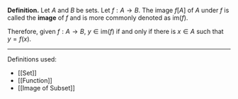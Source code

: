 **Definition.** Let $A$ and $B$ be sets. Let $f:A\to B$. The image $f[A]$ of $A$ under $f$ is called the **image** of $f$ and is more commonly denoted as $\text{im}(f)$.

Therefore, given $f:A\to B$, $y\in \text{im}(f)$ if and only if there is $x\in A$ such that $y=f(x)$.
***
Definitions used:
- [[Set]]
- [[Function]]
- [[Image of Subset]]